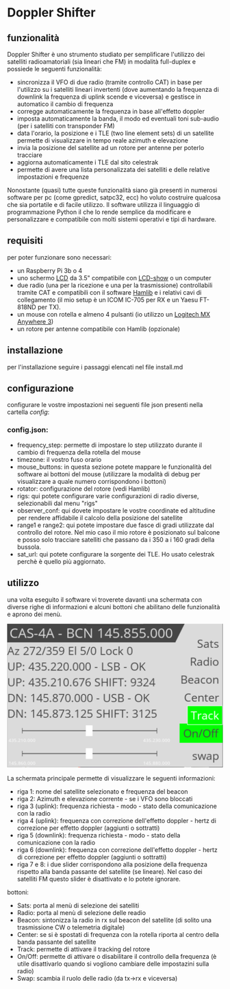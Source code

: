 # Doppler Shifter


## funzionalità
Doppler Shifter è uno strumento studiato per semplificare l'utilizzo dei satelliti radioamatoriali (sia lineari che FM) in modalità full-duplex e possiede le seguenti funzionalità:

- sincronizza il VFO di due radio (tramite controllo CAT) in base per l'utilizzo su i satelliti lineari invertenti (dove aumentando la frequenza di downlink la frequenza di uplink scende e viceversa) e gestisce in automatico il cambio di frequenza
- corregge automaticamente la frequenza in base all'effetto doppler
- imposta automaticamente la banda, il modo ed eventuali toni sub-audio (per i satelliti con transponder FM)
- data l'orario, la posizione e i TLE (two line element sets) di un satellite permette di visualizzare in tempo reale azimuth e elevazione
- invia la posizione del satellite ad un rotore per antenne per poterlo tracciare
- aggiorna automaticamente i TLE dal sito celestrak
- permette di avere una lista personalizzata dei satelliti e delle relative impostazioni e frequenze

Nonostante (quasi) tutte queste funzionalità siano già presenti in numerosi software per pc (come gpredict, satpc32, ecc) ho voluto costruire qualcosa che sia portatile e di facile utilizzo. Il software utilizza il linguaggio di programmazione Python il che lo rende semplice da modificare e personalizzare e compatibile con molti sistemi operativi e tipi di hardware.

## requisiti

per poter funzionare sono necessari:

- un Raspberry Pi 3b o 4
- uno schermo [LCD](http://www.lcdwiki.com/3.5inch_RPi_Display) da 3.5" compatibile con [LCD-show](https://github.com/goodtft/LCD-show) o un computer 
- due radio (una per la ricezione e una per la trasmissione) controllabili tramite CAT e compatibili con il software [Hamlib](https://hamlib.github.io) e i relativi cavi di collegamento (il mio setup è un ICOM IC-705 per RX e un Yaesu FT-818ND per TX).
- un mouse con rotella e almeno 4 pulsanti (io utilizzo un [Logitech MX Anywhere 3](https://www.logitech.com/it-it/products/mice/mx-anywhere-3.html))
- un rotore per antenne compatibile con Hamlib (opzionale) 

## installazione

per l'installazione seguire i passaggi elencati nel file install.md

## configurazione

configurare le vostre impostazioni nei seguenti file json presenti nella cartella *config*:

 ### config.json:
 - frequency_step: permette di impostare lo step utilizzato durante il cambio di frequenza della rotella del mouse
 - timezone: il vostro fuso orario
 - mouse_buttons: in questa sezione potete mappare le funzionalità del software ai bottoni del mouse (utilizzare la modalità di debug per visualizzare a quale numero corrispondono i bottoni)
 - rotator: configurazione del rotore (vedi Hamlib)
 - rigs: qui potete configurare varie configurazioni di radio diverse, selezionabili dal menu "rigs"
 - observer_conf: qui dovete impostare le vostre coordinate ed altitudine per rendere affidabile il calcolo della posizione del satellite
 - range1 e range2: qui potete impostare due fasce di gradi utilizzate dal controllo del rotore. Nel mio caso il mio rotore è posizionato sul balcone e posso solo tracciare satelliti che passano da i 350 a i 160 gradi della bussola.
 - sat_url: qui potete configurare la sorgente dei TLE. Ho usato celestrak perchè è quello più aggiornato.

## utilizzo

una volta eseguito il software vi troverete davanti una schermata con diverse righe di informazioni e alcuni bottoni che abilitano delle funzionalità e aprono dei menù.

![main_screen](./images/main_screen.png?raw=true)

La schermata principale permette di visualizzare le seguenti informazioni:

- riga 1: nome del satellite selezionato e frequenza del beacon
- riga 2: Azimuth e elevazione corrente - se i VFO sono bloccati
- riga 3 (uplink): frequenza richiesta - modo - stato della comunicazione con la radio
- riga 4 (uplink): frequenza con correzione dell'effetto doppler  - hertz di correzione per effetto doppler (aggiunti o sottratti)
- riga 5 (downlink): frequenza richiesta - modo - stato della comunicazione con la radio
- riga 6 (downlink): frequenza con correzione dell'effetto doppler  - hertz di correzione per effetto doppler (aggiunti o sottratti)
- riga 7 e 8: i due slider corrispondono alla posizione della frequenza rispetto alla banda passante del satellite (se lineare). Nel caso dei satelliti FM questo slider è disattivato e lo potete ignorare.

bottoni:

- Sats: porta al menù di selezione dei satelliti
- Radio: porta al menù di selezione delle readio
- Beacon: sintonizza la radio in rx sul beacon del satellite (di solito una trasmissione CW o telemetria digitale)
- Center: se si è spostati di frequenza con la rotella riporta al centro della banda passante del satellite
- Track: permette di attivare il tracking del rotore
- On/Off: permette di attivare o disabilitare il controllo della frequenza (è utile disattivarlo quando si vogliono cambiare delle impostazini sulla radio)
- Swap: scambia il ruolo delle radio (da tx->rx e viceversa)